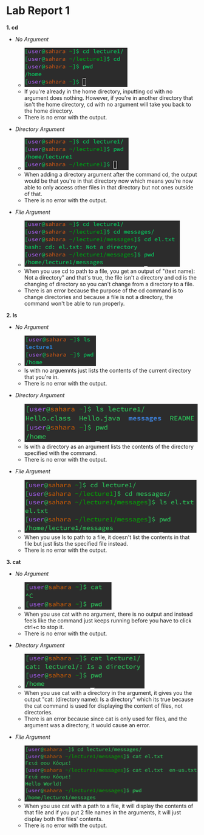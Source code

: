 # Lab Report 1
__1. cd__
   - *No Argument*
        - ![Image](cdNoArgument.png)
        - If you're already in the home directory, inputting cd with no argument does nothing. However, if you're in another directory that isn't the home directory, cd with no argument will take you back to the home directory.
        - There is no error with the output.
    
   - *Directory Argument*
        - ![Image](cdDirectoryArgument.png)
        - When adding a directory argument after the command cd, the output would be that you're in that directory now which means you're now able to only access other files in that directory but not ones outside of that.
        - There is no error with the output.

   - *File Argument*
        - ![Image](cdFileArgument.png)
        - When you use cd to path to a file, you get an output of "(text name): Not a directory" and that's true, the file isn't a directory and cd is the changing of directory so you can't change from a directory to a file.
        - There is an error because the purpose of the cd command is to change directories and because a file is not a directory, the command won't be able to run properly.  

__2. ls__
   - *No Argument*
        - ![Image](lsNoArgument.png)
        - ls with no arguemnts just lists the contents of the current directory that you're in.
        - There is no error with the output.
    
   - *Directory Argument*
        - ![Image](lsDirectoryArgument.png)
        - ls with a directory as an argument lists the contents of the directory specified with the command.
        - There is no error with the output.
    
   - *File Argument*
        - ![Image](lsFileArgument.png)
        - When you use ls to path to a file, it doesn't list the contents in that file but just lists the specified file instead.
        - There is no error with the output.
    
__3. cat__
   - *No Argument*
        - ![Image](catNoArgument.png)
        - When you use cat with no argument, there is no output and instead feels like the command just keeps running before you have to click ctrl+c to stop it.
        - There is no error with the output.
    
   - *Directory Argument*
        - ![Image](catDirectoryArgument.png)
        - When you use cat with a directory in the argument, it gives you the output "cat: (directory name): Is a directory" which its true because the cat command is used for displaying the content of files, not directories.
        - There is an error because since cat is only used for files, and the argument was a directory, it would cause an error.
    
   - *File Argument*
        - ![Image](catFileArgument.png)
        - When you use cat with a path to a file, it will display the contents of that file and if you put 2 file names in the arguments, it will just display both the files' contents.
        - There is no error with the output.
